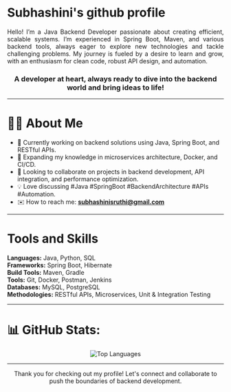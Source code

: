
<h1> Subhashini's github profile </h1>

<p style="text-align: justify"> 
Hello! I’m a Java Backend Developer passionate about creating efficient, scalable systems. I’m experienced in Spring Boot, Maven, and various backend tools, always eager to explore new technologies and tackle challenging problems. My journey is fueled by a desire to learn and grow, with an enthusiasm for clean code, robust API design, and automation. 
</p>

<h3 align="center">A developer at heart, always ready to dive into the backend world and bring ideas to life!</h3>

---

# 👨‍💻 About Me

- 🔭 Currently working on backend solutions using Java, Spring Boot, and RESTful APIs.
- 🌱 Expanding my knowledge in microservices architecture, Docker, and CI/CD.
- 👥 Looking to collaborate on projects in backend development, API integration, and performance optimization.
- 💡 Love discussing #Java #SpringBoot #BackendArchitecture #APIs #Automation.
- ✉️ How to reach me: **subhashinisruthi@gmail.com**

---

# Tools and Skills

**Languages:** Java, Python, SQL  
**Frameworks:** Spring Boot, Hibernate  
**Build Tools:** Maven, Gradle  
**Tools:** Git, Docker, Postman, Jenkins  
**Databases:** MySQL, PostgreSQL  
**Methodologies:** RESTful APIs, Microservices, Unit & Integration Testing

---

# 📊 GitHub Stats:
<div align="center">
    <img src="https://github-readme-stats.vercel.app/api/top-langs/?username=subhashiniiiii&theme=dark&hide_border=false&include_all_commits=false&count_private=false&layout=compact" alt="Top Languages">
</div>

---

<p align="center">Thank you for checking out my profile! Let's connect and collaborate to push the boundaries of backend development.</p>
